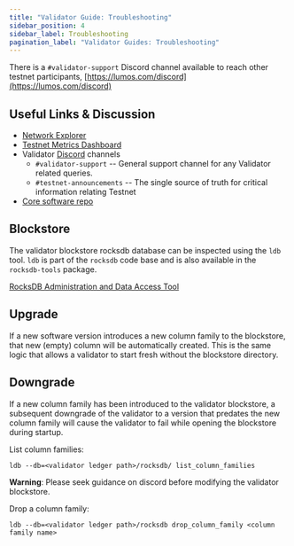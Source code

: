 ```yaml
---
title: "Validator Guide: Troubleshooting"
sidebar_position: 4
sidebar_label: Troubleshooting
pagination_label: "Validator Guides: Troubleshooting"
---
```


There is a `#validator-support` Discord channel available to reach other
testnet participants, [https://lumos.com/discord](https://lumos.com/discord)

## Useful Links & Discussion

- [Network Explorer](http://explorer.lumos.com/)
- [Testnet Metrics Dashboard](https://metrics.lumos.com:3000/d/monitor-edge/cluster-telemetry-edge?refresh=60s&orgId=2)
- Validator [Discord](https://lumos.com/discord) channels
  - `#validator-support` --  General support channel for any Validator related queries.
  - `#testnet-announcements` -- The single source of truth for critical information relating Testnet
- [Core software repo](https://github.com/lumos-labs/lumos)

## Blockstore

The validator blockstore rocksdb database can be inspected using the `ldb` tool.
`ldb` is part of the `rocksdb` code base and is also available in the `rocksdb-tools`
package.

[RocksDB Administration and Data Access Tool](https://github.com/facebook/rocksdb/wiki/Administration-and-Data-Access-Tool)

## Upgrade

If a new software version introduces a new column family to the blockstore,
that new (empty) column will be automatically created. This is the same logic
that allows a validator to start fresh without the blockstore directory.

## Downgrade

If a new column family has been introduced to the validator blockstore, a
subsequent downgrade of the validator to a version that predates the new column
family will cause the validator to fail while opening the blockstore during
startup.

List column families:
```
ldb --db=<validator ledger path>/rocksdb/ list_column_families
```

**Warning**: Please seek guidance on discord before modifying the validator
blockstore.

Drop a column family:
```
ldb --db=<validator ledger path>/rocksdb drop_column_family <column family name>
```
